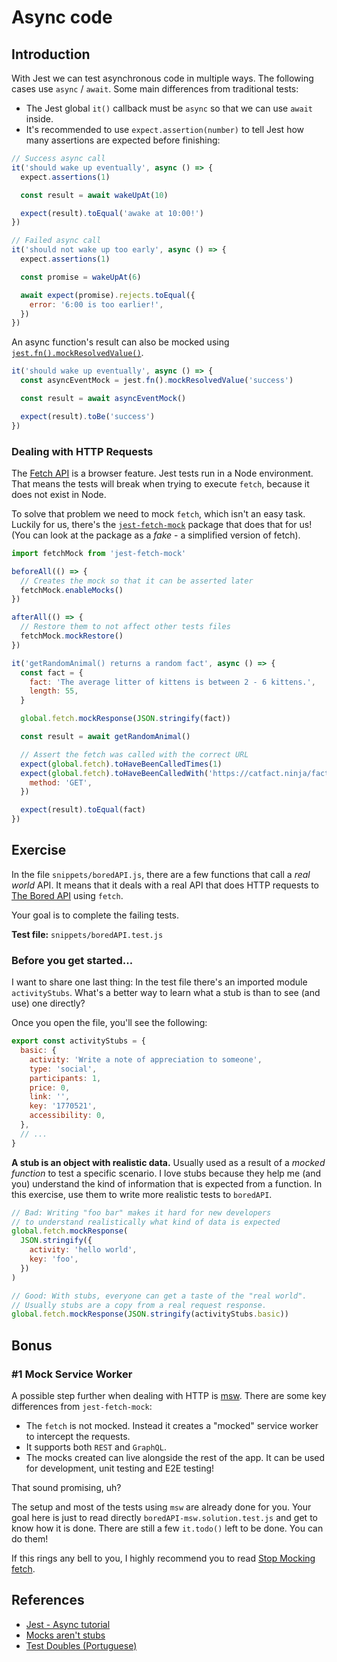 # Async code

## Introduction

With Jest we can test asynchronous code in multiple ways. The following cases use `async` / `await`. Some main differences from traditional tests:

- The Jest global `it()` callback must be `async` so that we can use `await` inside.
- It's recommended to use `expect.assertion(number)` to tell Jest how many assertions are expected before finishing:

```js
// Success async call
it('should wake up eventually', async () => {
  expect.assertions(1)

  const result = await wakeUpAt(10)

  expect(result).toEqual('awake at 10:00!')
})

// Failed async call
it('should not wake up too early', async () => {
  expect.assertions(1)

  const promise = wakeUpAt(6)

  await expect(promise).rejects.toEqual({
    error: '6:00 is too earlier!',
  })
})
```

An async function's result can also be mocked using [`jest.fn().mockResolvedValue()`](https://jestjs.io/docs/en/mock-function-api#mockfnmockresolvedvaluevalue).

```js
it('should wake up eventually', async () => {
  const asyncEventMock = jest.fn().mockResolvedValue('success')

  const result = await asyncEventMock()

  expect(result).toBe('success')
})
```

### Dealing with HTTP Requests

The [Fetch API](https://developer.mozilla.org/en-US/docs/Web/API/Fetch_API/Using_Fetch) is a browser feature. Jest tests run in a Node environment. That means the tests will break when trying to execute `fetch`, because it does not exist in Node.

To solve that problem we need to mock `fetch`, which isn't an easy task. Luckily for us, there's the [`jest-fetch-mock`](https://github.com/jefflau/jest-fetch-mock) package that does that for us! (You can look at the package as a _fake_ - a simplified version of fetch).

```js
import fetchMock from 'jest-fetch-mock'

beforeAll(() => {
  // Creates the mock so that it can be asserted later
  fetchMock.enableMocks()
})

afterAll(() => {
  // Restore them to not affect other tests files
  fetchMock.mockRestore()
})

it('getRandomAnimal() returns a random fact', async () => {
  const fact = {
    fact: 'The average litter of kittens is between 2 - 6 kittens.',
    length: 55,
  }

  global.fetch.mockResponse(JSON.stringify(fact))

  const result = await getRandomAnimal()

  // Assert the fetch was called with the correct URL
  expect(global.fetch).toHaveBeenCalledTimes(1)
  expect(global.fetch).toHaveBeenCalledWith('https://catfact.ninja/fact', {
    method: 'GET',
  })

  expect(result).toEqual(fact)
})
```

## Exercise

In the file `snippets/boredAPI.js`, there are a few functions that call a _real world_ API. It means that it deals with a real API that does HTTP requests to [The Bored API](https://www.boredapi.com/) using `fetch`.

Your goal is to complete the failing tests.

**Test file:** `snippets/boredAPI.test.js`

### Before you get started...

I want to share one last thing: In the test file there's an imported module `activityStubs`. What's a better way to learn what a stub is than to see (and use) one directly?

Once you open the file, you'll see the following:

```js
export const activityStubs = {
  basic: {
    activity: 'Write a note of appreciation to someone',
    type: 'social',
    participants: 1,
    price: 0,
    link: '',
    key: '1770521',
    accessibility: 0,
  },
  // ...
}
```

**A stub is an object with realistic data.** Usually used as a result of a _mocked function_ to test a specific scenario. I love stubs because they help me (and you) understand the kind of information that is expected from a function. In this exercise, use them to write more realistic tests to `boredAPI`.

```js
// Bad: Writing "foo bar" makes it hard for new developers
// to understand realistically what kind of data is expected
global.fetch.mockResponse(
  JSON.stringify({
    activity: 'hello world',
    key: 'foo',
  })
)

// Good: With stubs, everyone can get a taste of the "real world".
// Usually stubs are a copy from a real request response.
global.fetch.mockResponse(JSON.stringify(activityStubs.basic))
```

## Bonus

### #1 Mock Service Worker

A possible step further when dealing with HTTP is [msw](https://github.com/mswjs/msw). There are some key differences from `jest-fetch-mock`:

- The `fetch` is not mocked. Instead it creates a "mocked" service worker to intercept the requests.
- It supports both `REST` and `GraphQL`.
- The mocks created can live alongside the rest of the app. It can be used for development, unit testing and E2E testing!

That sound promising, uh?

The setup and most of the tests using `msw` are already done for you. Your goal here is just to read directly `boredAPI-msw.solution.test.js` and get to know how it is done. There are still a few `it.todo()` left to be done. You can do them!

If this rings any bell to you, I highly recommend you to read [Stop Mocking fetch](https://kentcdodds.com/blog/stop-mocking-fetch).

## References

- [Jest - Async tutorial](https://jestjs.io/docs/en/tutorial-async)
- [Mocks aren't stubs](https://martinfowler.com/articles/mocksArentStubs.html)
- [Test Doubles (Portuguese)](https://medium.com/rd-shipit/test-doubles-mocks-stubs-fakes-spies-e-dummies-a5cdafcd0daf)
